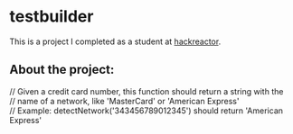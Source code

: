 # testbuilder
This is a project I completed as a student at [hackreactor](http://hackreactor.com).

## About the project: 

// Given a credit card number, this function should return a string with the </br>
// name of a network, like 'MasterCard' or 'American Express'</br>
// Example: detectNetwork('343456789012345') should return 'American Express'
